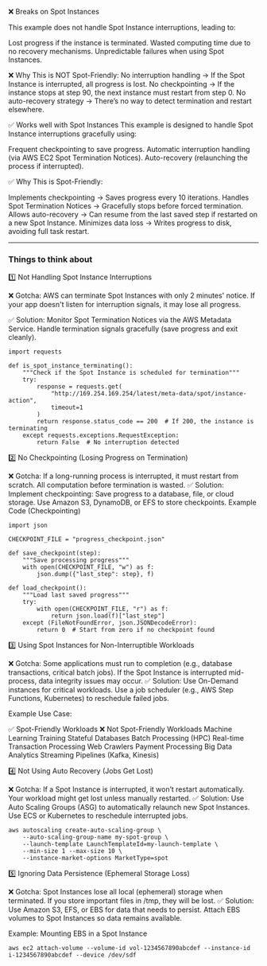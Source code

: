 ❌ Breaks on Spot Instances

This example does not handle Spot Instance interruptions, leading to:

Lost progress if the instance is terminated.
Wasted computing time due to no recovery mechanisms.
Unpredictable failures when using Spot Instances.

❌ Why This is NOT Spot-Friendly:
No interruption handling → If the Spot Instance is interrupted, all progress is lost.
No checkpointing → If the instance stops at step 90, the next instance must restart from step 0.
No auto-recovery strategy → There’s no way to detect termination and restart elsewhere.


✅ Works well with Spot Instances
This example is designed to handle Spot Instance interruptions gracefully using:

Frequent checkpointing to save progress.
Automatic interruption handling (via AWS EC2 Spot Termination Notices).
Auto-recovery (relaunching the process if interrupted).

✅ Why This is Spot-Friendly:

Implements checkpointing → Saves progress every 10 iterations.
Handles Spot Termination Notices → Gracefully stops before forced termination.
Allows auto-recovery → Can resume from the last saved step if restarted on a new Spot Instance.
Minimizes data loss → Writes progress to disk, avoiding full task restart.

---

### Things to think about

1️⃣ Not Handling Spot Instance Interruptions

❌ Gotcha:
AWS can terminate Spot Instances with only 2 minutes' notice.
If your app doesn't listen for interruption signals, it may lose all progress.

✅ Solution:
Monitor Spot Termination Notices via the AWS Metadata Service.
Handle termination signals gracefully (save progress and exit cleanly).

```
import requests

def is_spot_instance_terminating():
    """Check if the Spot Instance is scheduled for termination"""
    try:
        response = requests.get(
            "http://169.254.169.254/latest/meta-data/spot/instance-action",
            timeout=1
        )
        return response.status_code == 200  # If 200, the instance is terminating
    except requests.exceptions.RequestException:
        return False  # No interruption detected

```

2️⃣ No Checkpointing (Losing Progress on Termination)

❌ Gotcha:
If a long-running process is interrupted, it must restart from scratch.
All computation before termination is wasted.
✅ Solution:
Implement checkpointing: Save progress to a database, file, or cloud storage.
Use Amazon S3, DynamoDB, or EFS to store checkpoints.
Example Code (Checkpointing)

```
import json

CHECKPOINT_FILE = "progress_checkpoint.json"

def save_checkpoint(step):
    """Save processing progress"""
    with open(CHECKPOINT_FILE, "w") as f:
        json.dump({"last_step": step}, f)

def load_checkpoint():
    """Load last saved progress"""
    try:
        with open(CHECKPOINT_FILE, "r") as f:
            return json.load(f)["last_step"]
    except (FileNotFoundError, json.JSONDecodeError):
        return 0  # Start from zero if no checkpoint found

```

3️⃣ Using Spot Instances for Non-Interruptible Workloads

❌ Gotcha:
Some applications must run to completion (e.g., database transactions, critical batch jobs).
If the Spot Instance is interrupted mid-process, data integrity issues may occur.
✅ Solution:
Use On-Demand instances for critical workloads.
Use a job scheduler (e.g., AWS Step Functions, Kubernetes) to reschedule failed jobs.

Example Use Case:

✅ Spot-Friendly Workloads	    ❌ Not Spot-Friendly Workloads
Machine Learning Training	    Stateful Databases
Batch Processing (HPC)	        Real-time Transaction Processing
Web Crawlers	                Payment Processing
Big Data Analytics	            Streaming Pipelines (Kafka, Kinesis)


4️⃣ Not Using Auto Recovery (Jobs Get Lost)

❌ Gotcha:
If a Spot Instance is interrupted, it won’t restart automatically.
Your workload might get lost unless manually restarted.
✅ Solution:
Use Auto Scaling Groups (ASG) to automatically relaunch new Spot Instances.
Use ECS or Kubernetes to reschedule interrupted jobs.

```
aws autoscaling create-auto-scaling-group \
    --auto-scaling-group-name my-spot-group \
    --launch-template LaunchTemplateId=my-launch-template \
    --min-size 1 --max-size 10 \
    --instance-market-options MarketType=spot

```

5️⃣ Ignoring Data Persistence (Ephemeral Storage Loss)

❌ Gotcha:
Spot Instances lose all local (ephemeral) storage when terminated.
If you store important files in /tmp, they will be lost.
✅ Solution:
Use Amazon S3, EFS, or EBS for data that needs to persist.
Attach EBS volumes to Spot Instances so data remains available.

Example: Mounting EBS in a Spot Instance

```
aws ec2 attach-volume --volume-id vol-1234567890abcdef --instance-id i-1234567890abcdef --device /dev/sdf

```